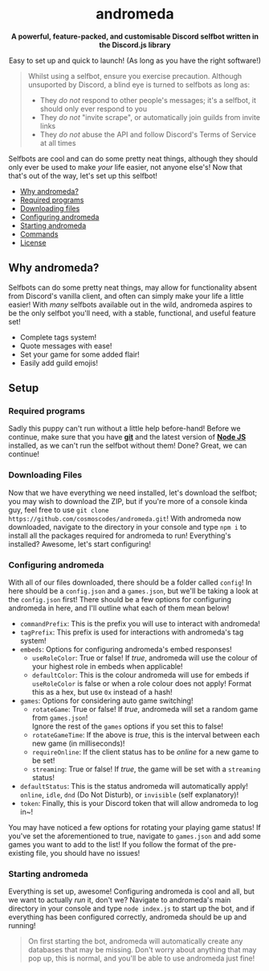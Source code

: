 <!--
  ANDROMEDA, BY GITHUB.COM/COSMOSCODES
  Everything you need to know about andromeda!
-->

<div align="center">
  <h1 align="center">andromeda</h1>
  <strong>A powerful, feature-packed, and customisable Discord selfbot written in the Discord.js library</strong>
  <p align="center">Easy to set up and quick to launch! (As long as you have the right software!)</p>
</div>

> Whilst using a selfbot, ensure you exercise precaution. Although unsuported by Discord, a blind eye is turned to selfbots as long as:
> - They *do not* respond to other people's messages; it's a selfbot, it should only ever respond to you
> - They *do not* "invite scrape", or automatically join guilds from invite links
> - They *do not* abuse the API and follow Discord's Terms of Service at all times  

Selfbots are cool and can do some pretty neat things, although they should only ever be used to make *your* life easier, not anyone else's! Now that that's out of the way, let's set up this selfbot!

- [Why andromeda?](#why-andromeda)
- [Required programs](#required-programs)
- [Downloading files](#downloading-files)
- [Configuring andromeda](#configuring-andromeda)
- [Starting andromeda](#starting-andromeda)
- [Commands](../master/COMMANDS.md)
- [License](../master/LICENSE)

## Why andromeda?
Selfbots can do some pretty neat things, may allow for functionality absent from Discord's vanilla client, and often can simply make your life a little easier! With *many* selfbots available out in the wild, andromeda aspires to be the only selfbot you'll need, with a stable, functional, and useful feature set!

- Complete tags system!
- Quote messages with ease!
- Set your game for some added flair!
- Easily add guild emojis!

## Setup

### Required programs
Sadly this puppy can't run without a little help before-hand! Before we continue, make sure that you have [**git**](https://git-scm.com) and the latest version of [**Node JS**](https://nodejs.org) installed, as we can't run the selfbot without them! Done? Great, we can continue!

### Downloading Files
Now that we have everything we need installed, let's download the selfbot; you may wish to download the ZIP, but if you're more of a console kinda guy, feel free to use `git clone https://github.com/cosmoscodes/andromeda.git`! With andromeda now downloaded, navigate to the directory in your console and type `npm i` to install all the packages required for andromeda to run! Everything's installed? Awesome, let's start configuring!

### Configuring andromeda
With all of our files downloaded, there should be a folder called `config`! In here should be a `config.json` and a `games.json`, but we'll be taking a look at the `config.json` first! There should be a few options for configuring andromeda in here, and I'll outline what each of them mean below!
- `commandPrefix`: This is the prefix you will use to interact with andromeda!
- `tagPrefix`: This prefix is used for interactions with andromeda's tag system!
- `embeds`: Options for configuring andromeda's embed responses!
  - `useRoleColor`: True or false! If *true*, andromeda will use the colour of your highest role in embeds when applicable!
  - `defaultColor`: This is the colour andromeda will use for embeds if `useRoleColor` is false or when a role colour does not apply! Format this as a hex, but use `0x` instead of a hash!
- `games`: Options for considering auto game switching!
  - `rotateGame`: True or false! If *true*, andromeda will set a random game from `games.json`!  
  Ignore the rest of the `games` options if you set this to false!
  - `rotateGameTime`: If the above is *true*, this is the interval between each new game (in milliseconds)!
  - `requireOnline`: If the client status has to be *online* for a new game to be set!
  - `streaming`: True or false! If *true*, the game will be set with a `streaming` status!
- `defaultStatus`: This is the status andromeda will automatically apply! `online`, `idle`, `dnd` (Do Not Disturb), or `invisible` (self explanatory)!
- `token`: Finally, this is your Discord token that will allow andromeda to log in~!

You may have noticed a few options for rotating your playing game status! If you've set the aforementioned to true, navigate to `games.json` and add some games you want to add to the list! If you follow the format of the pre-existing file, you should have no issues!

### Starting andromeda
Everything is set up, awesome! Configuring andromeda is cool and all, but we want to actually *run* it, don't we? Navigate to andromeda's main directory in your console and type `node index.js` to start up the bot, and if everything has been configured correctly, andromeda should be up and running!

> On first starting the bot, andromeda will automatically create any databases that may be missing. Don't worry about anything that may pop up, this is normal, and you'll be able to use andromeda just fine!
